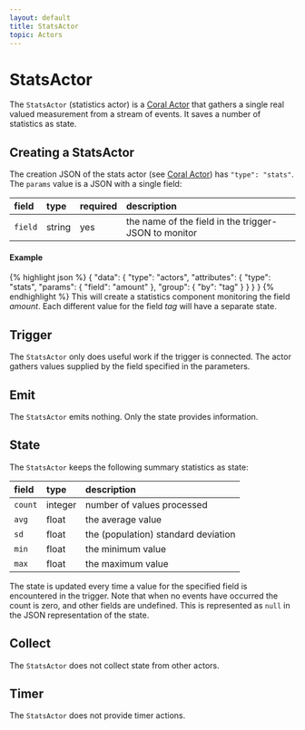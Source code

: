 ```yaml
---
layout: default
title: StatsActor
topic: Actors
---
```

<!--
   Licensed to the Apache Software Foundation (ASF) under one or more
   contributor license agreements.  See the NOTICE file distributed with
   this work for additional information regarding copyright ownership.
   The ASF licenses this file to You under the Apache License, Version 2.0
   (the "License"); you may not use this file except in compliance with
   the License.  You may obtain a copy of the License at

       http://www.apache.org/licenses/LICENSE-2.0

   Unless required by applicable law or agreed to in writing, software
   distributed under the License is distributed on an "AS IS" BASIS,
   WITHOUT WARRANTIES OR CONDITIONS OF ANY KIND, either express or implied.
   See the License for the specific language governing permissions and
   limitations under the License.
-->

# StatsActor
The `StatsActor` (statistics actor) is a [Coral Actor](/actors/overview/) that gathers a single real valued measurement from a stream of events. It saves a number of statistics as state.

## Creating a StatsActor
The creation JSON of the stats actor (see [Coral Actor](/actors/overview/)) has `"type": "stats"`.
The `params` value is a JSON with a single field:

field  | type | required | description
:----- | :---- | :--- | :------------
`field` | string | yes| the name of the field in the trigger-JSON to monitor

#### Example
{% highlight json %}
{
  "data": {
    "type": "actors",
    "attributes": {
      "type": "stats",
      "params": {
        "field": "amount"
      },
      "group": {
        "by": "tag"
      }
    }
  }
}
{% endhighlight %}
This will create a statistics component monitoring the field _amount_. Each different value for the field _tag_ will have a separate state.

## Trigger
The `StatsActor` only does useful work if the trigger is connected.
The actor gathers values supplied by the field specified in the parameters.

## Emit
The `StatsActor` emits nothing. Only the state provides information.

## State
The `StatsActor` keeps the following summary statistics as state:

field |type| description
:--- | :--- | :---
`count` | integer | number of values processed
`avg` | float | the average value
`sd` | float | the (population) standard deviation
`min` | float | the minimum value
`max` | float | the maximum value

The state is updated every time a value for the specified field is encountered in the trigger.
Note that when no events have occurred the count is zero, and other fields are undefined. This is represented as `null` in the JSON representation of the state.

## Collect
The `StatsActor` does not collect state from other actors.

## Timer
The `StatsActor` does not provide timer actions.